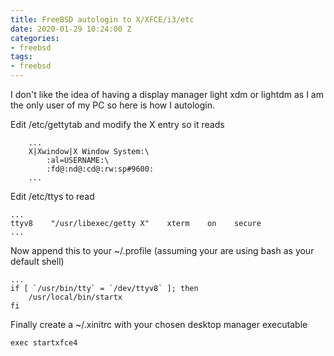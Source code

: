 ```yaml
---
title: FreeBSD autologin to X/XFCE/i3/etc
date: 2020-01-29 10:24:00 Z
categories:
- freebsd
tags:
- freebsd
---
```


I don't like the idea of having a display manager light xdm or lightdm as I am the only user of my PC so here is how I autologin.  

Edit /etc/gettytab and modify the X entry so it reads  
```
    ...
    X|Xwindow|X Window System:\
        :al=USERNAME:\
        :fd@:nd@:cd@:rw:sp#9600:
    ...
```
Edit /etc/ttys to read  
```
...
ttyv8    "/usr/libexec/getty X"    xterm    on    secure
...
```
Now append this to your ~/.profile (assuming your are using bash as your default shell)  
```
...
if [ `/usr/bin/tty` = `/dev/ttyv8` ]; then
    /usr/local/bin/startx
fi
```
Finally create a ~/.xinitrc with your chosen desktop manager executable
```
exec startxfce4
```
